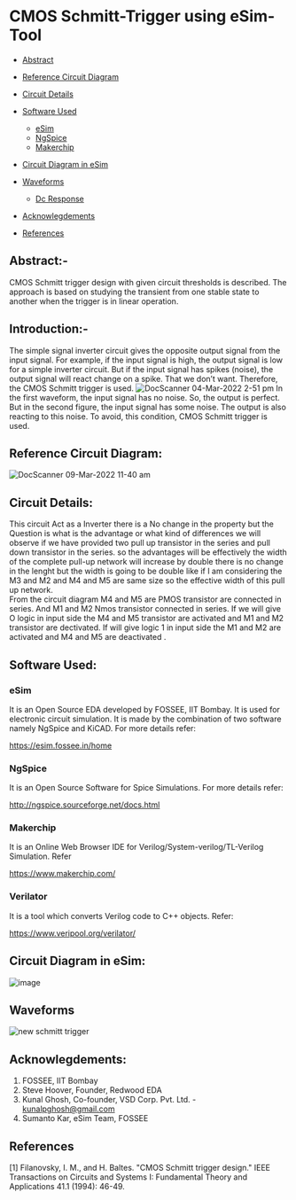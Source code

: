 # CMOS Schmitt-Trigger using eSim-Tool
- [Abstract](#abstract)
- [Reference Circuit Diagram](#reference-circuit-diagram)
- [Circuit Details](#circuit-details)
- [Software Used](#software-used)
    * [eSim](#esim)
    * [NgSpice](#ngspice)
    * [Makerchip](#makerchip)
- [Circuit Diagram in eSim](#circuit-diagram-in-esim)
- [Waveforms](#waveforms)
     * [Dc Response](#Dc-Response)
  
   
  
- [Acknowlegdements](#acknowlegdements)
- [References](#references)
 
## Abstract:- 
CMOS Schmitt trigger design with given circuit thresholds is described. The approach is based on studying the transient from one stable state to another when the trigger is in linear operation. 
## Introduction:-
The simple signal inverter circuit gives the opposite output signal from the input signal. For example, if the input signal is high, the output signal is low for a simple inverter circuit. But if the input signal has spikes (noise), the output signal will react change on a spike. That we don’t want. Therefore, the CMOS Schmitt trigger is used.
![DocScanner 04-Mar-2022 2-51 pm](https://user-images.githubusercontent.com/98162318/157423313-57e732e1-3be8-427c-b447-0d34a469913a.jpg)
In the first waveform, the input signal has no noise. So, the output is perfect. But in the second figure, the input signal has some noise. The output is also reacting to this noise. To avoid, this condition, CMOS Schmitt trigger is used.
## Reference Circuit Diagram:

![DocScanner 09-Mar-2022 11-40 am](https://user-images.githubusercontent.com/98162318/157423423-2ed58027-6dcc-439a-b663-9139a16fc844.jpg)

## Circuit Details:

This circuit Act as a Inverter there is a No change in the property but the Question is what is the advantage or what kind of differences we will observe if we have provided two pull up transistor in the series and pull down transistor in the series. so the advantages will be effectively the width of the complete pull-up network will increase by double there is no change in the lenght but the width is going to be double like if I am considering the M3 and M2 and M4 and M5 are same size so the effective width of this pull up network.  
From the circuit diagram M4 and M5 are PMOS transistor are connected in series. And M1 and M2 Nmos transistor connected in series.
If we will give O logic in input side the M4 and M5 transistor are activated and M1 and M2 transistor are dectivated. 
If will give logic 1 in input side the M1 and M2 are activated and M4 and M5 are deactivated .

## Software Used:
### eSim
It is an Open Source EDA developed by FOSSEE, IIT Bombay. It is used for electronic circuit simulation. It is made by the combination of two software namely NgSpice and KiCAD.
For more details refer:

https://esim.fossee.in/home

### NgSpice
It is an Open Source Software for Spice Simulations. For more details refer:

http://ngspice.sourceforge.net/docs.html

### Makerchip
It is an Online Web Browser IDE for Verilog/System-verilog/TL-Verilog Simulation. Refer

https://www.makerchip.com/

### Verilator
It is a tool which converts Verilog code to C++ objects. Refer:

https://www.veripool.org/verilator/

## Circuit Diagram in eSim:

![image](https://user-images.githubusercontent.com/98162318/157478144-5b814285-6bec-4848-8497-aee9acf56db0.png)



## Waveforms

![new schmitt trigger](https://user-images.githubusercontent.com/98162318/157476101-ecad6069-1460-4147-a97d-f942b7f304f0.png)

## Acknowlegdements:
1. FOSSEE, IIT Bombay
2. Steve Hoover, Founder, Redwood EDA
3. Kunal Ghosh, Co-founder, VSD Corp. Pvt. Ltd. - kunalpghosh@gmail.com
4. Sumanto Kar, eSim Team, FOSSEE

## References
[1] Filanovsky, I. M., and H. Baltes. "CMOS Schmitt trigger design." IEEE Transactions on Circuits and Systems I: Fundamental Theory and Applications 41.1 (1994): 46-49.


